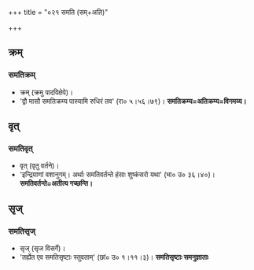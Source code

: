 +++
title = "०२१ समति (सम्+अति)"

+++

## क्रम्
### समतिक्रम्
- क्रम् (क्रमु पादविक्षेपे)।
- 'द्वौ मासौ समतिक्रम्य पास्यामि रुधिरं तव' (रा० ५।५६।७९)। **समतिक्रम्य=अतिक्रम्य=विगमय्य।**

## वृत्
### समतिवृत्
- वृत् (वृतु वर्तने)।
- 'इन्द्रियाणां वशानुगम्। अर्थाः समतिवर्तन्ते हंसाः शुष्कंसरो यथा' (भा० उ० ३६।४०)। **समतिवर्तन्ते=अतीत्य गच्छन्ति।**

## सृज्
### समतिसृज्
- सृज् (सृज विसर्गे)।
- 'तर्ह्येत एव समतिसृष्टाः स्तुवताम्' (छां० उ० १।११।३)। **समतिसृष्टाः समनुज्ञाताः**
